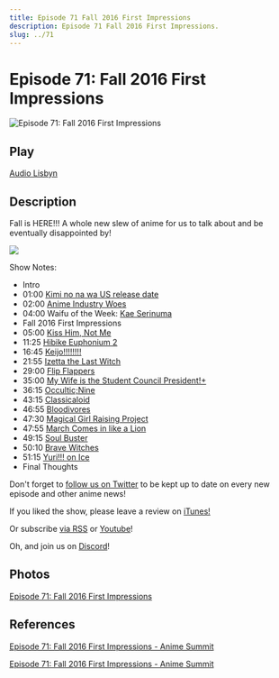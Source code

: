```yaml
---
title: Episode 71 Fall 2016 First Impressions
description: Episode 71 Fall 2016 First Impressions.
slug: ../71
---
```


# Episode 71: Fall 2016 First Impressions

![Episode 71: Fall 2016 First Impressions](https://i.imgur.com/JCWjdPT.png)

## Play

[Audio Lisbyn](http://traffic.libsyn.com/ranime/final_71_mixdown.mp3)

## Description

Fall is HERE!!! A whole new slew of anime for us to talk about and be eventually disappointed by!

[![](https://i.imgur.com/EPnQc1R.png)](http://traffic.libsyn.com/ranime/final_71_mixdown.mp3)

Show Notes:

*   Intro
*   01:00 [Kimi no na wa US release date](https://www.facebook.com/funimation/posts/10154015440368481)
*   02:00 [Anime Industry Woes](http://goboiano.com/news/5240-anime-industry-reaches-a-breaking-point-as-chief-animator-claims-there-are-too-many-shows)
*   04:00 Waifu of the Week: [Kae Serinuma](https://myanimelist.net/character/103333/Kae_Serinuma)
*   Fall 2016 First Impressions
*   05:00 [Kiss Him, Not Me](https://myanimelist.net/anime/32899/Watashi_ga_Motete_Dousunda?q=kiss%20him)
*   11:25 [Hibike Euphonium 2](https://myanimelist.net/anime/31988/Hibike_Euphonium_2?q=hibike)
*   16:45 [Keijo!!!!!!!!](https://myanimelist.net/anime/32686/Keijo?q=keijo)
*   21:55 [Izetta the Last Witch](https://myanimelist.net/anime/33433/Shuumatsu_no_Izetta?q=izetta)
*   29:00 [Flip Flappers](https://myanimelist.net/anime/32979/Flip_Flappers)
*   35:00 [My Wife is the Student Council President!+](https://myanimelist.net/anime/32603/Okusama_ga_Seitokaichou_?q=oku)
*   36:15 [Occultic;Nine](https://myanimelist.net/anime/32962/Occultic_Nine?q=occultic)
*   43:15 [Classicaloid](https://myanimelist.net/anime/31157/ClassicaLoid?q=classical)
*   46:55 [Bloodivores](https://myanimelist.net/anime/33985/Bloodivores?q=bloodivores)
*   47:30 [Magical Girl Raising Project](https://myanimelist.net/anime/33003/Mahou_Shoujo_Ikusei_Keikaku)
*   47:55 [March Comes in like a Lion](https://myanimelist.net/anime/31646/3-gatsu_no_Lion)
*   49:15 [Soul Buster](https://myanimelist.net/anime/33775/Soul_Buster)
*   50:10 [Brave Witches](https://myanimelist.net/anime/32866/Brave_Witches?q=brave%20w)
*   51:15 [Yuri!!! on Ice](https://myanimelist.net/anime/32995/Yuri_on_Ice)
*   Final Thoughts 

Don't forget to [follow us on Twitter](https://twitter.animesummit.net/) to be kept up to date on every new episode and other anime news!

If you liked the show, please leave a review on [iTunes!](http://itunes.animesummit.net/)

Or subscribe [via RSS](http://ranime.libsyn.com/rss) or [Youtube](http://yt.animesummit.net/)!

Oh, and join us on [Discord](http://discord.animesummit.net/)!

## Photos

[Episode 71: Fall 2016 First Impressions](https://i.imgur.com/JCWjdPT.png)

## References

[Episode 71: Fall 2016 First Impressions - Anime Summit](https://web.archive.org/web/20170415214722/http://animesummit.net/episode-71-fall-2016-first-impressions)

[Episode 71: Fall 2016 First Impressions - Anime Summit](http://animesummit.net/episode-71-fall-2016-first-impressions)